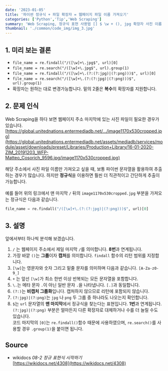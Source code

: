 ```yaml
---
date: '2023-01-05'
title: '파이썬 정규식 + 파일 확장자 = 웹페이지 파일 이름 가져오기'
categories: ['Python','Tip','Web Scraping']
summary: 'Web Scraping, 정규식 표현 사용법 [] $ \w + (), jpg 확장자 사진 이름 가져오기'
thumbnail: './common/code_img/img_3.jpg'
---
```

## 1. 미리 보는 결론
- `file_name = re.findall("/([\w]+\.jpg$", url)[0]`
- `file_name = re.search("/([\w]+\.jpg$", url).group(1)`
- `file_name = re.findall("/([\w]+\.(?:(?:jpg)|(?:png)))$", url)[0]`
- `file_name = re.search("/([\w]+\.(?:(?:jpg)|(?:png)))$", url).group(1)`
- 확장자는 원하는 대로 변경가능합니다. 밑의 2줄은 **복수**의 확장자를 지원합니다.

## 2. 문제 인식
Web Scraping을 하다 보면 웹페이지 주소 마지막에 있는 사진 파일이 필요한 경우가 있습니다.  
[https://global.unitednations.entermediadb.net/…/image1170x530cropped.jpg](https://global.unitednations.entermediadb.net/assets/mediadb/services/module/asset/downloads/preset/Libraries/Production+Library/16-01-2020-ZIM_20191203_WFP-Matteo_Cosorich_9596.jpg/image1170x530cropped.jpg)  
\
해당 주소에서 사진 파일 이름만 가져오고 싶을 때, 보통 파이썬 문자열을 활용하여 추출하는 경우가 많습니다.
하지만 **정규식**을 이용하면 훨씬 더 직관적이고 간단하게 추출이 가능합니다.  
\
예를 들어 위의 링크에서 맨 마지막 `/` 뒤의 `image1170x530cropped.jpg` 부분을 가져오는 정규식은 다음과 같습니다.  

```py
file_name = re.findall("/([\w]+\.(?:(?:jpg)|(?:png)))$", url)[0]
```

## 3. 설명
앞에서부터 하나씩 분석해 보겠습니다.  
1. `/` 는 웹페이지 주소에서 제일 마지막 `/`를 의미합니다. **8번**과 연계됩니다.
2. 가장 바깥 `()`는 **그룹**이자 **캡처**를 의미합니다. `findall` 함수의 리턴 범위를 지정합니다.
3. `[\w]`는 영문자와 숫자 그리고 밑줄 문자를 의미하며 다음과 같습니다. `[A-Za-z0-9_]`
4. `+` 는 앞선 `[\w]`가 최소 한번 이상 반복되는 모든 문자열을 포함합니다.
5. `\.`는 메타 문자 `.`이 아닌 일반 문자 `.`을 나타냅니다. `[.]`과 동일합니다.
6. `(?:)`는 **비캡처 그룹화**입니다. 캡처하지 않으므로 리턴에 포함되지 않습니다.
7. `(?:jpg)|(?:png)`는 `jpg` 나 `png` 두 그룹 중 하나라도 나오는지 확인합니다.
8. `$`는 `url` 문자열의 **맨 마지막**에서 정규식을 찾는다는 표현입니다. **1번**과 연계됩니다.
\
`(?:jpg)|(?:png)` 부분은 얼마든지 다른 확장자로 대체하거나 수를 더 늘릴 수도 있습니다.  
코드 마지막의 `[0]`는 `re.findall()`함수 때문에 사용하였으며, `re.search()`를 사용할 경우 `.group(1)`을 붙이면 됩니다.

## Source

- wikidocs *08-2 정규 표현식 시작하기*  
  [https://wikidocs.net/4308](https://wikidocs.net/4308)
